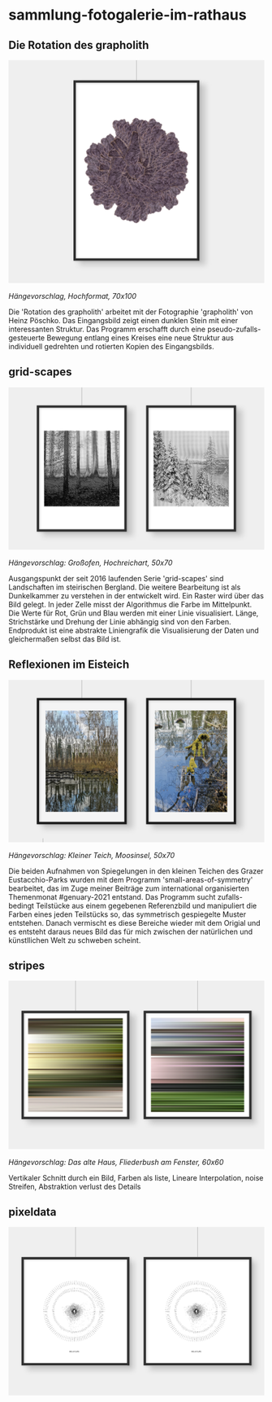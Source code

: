 # sammlung-fotogalerie-im-rathaus

## Die Rotation des grapholith

![grapholith](mockups/grapholith.png)

*Hängevorschlag, Hochformat, 70x100*

Die 'Rotation des grapholith' arbeitet mit der Fotographie 'grapholith' von Heinz Pöschko. Das Eingangsbild zeigt einen dunklen Stein mit einer interessanten Struktur. Das Programm erschafft durch eine pseudo-zufalls-gesteuerte Bewegung entlang eines Kreises eine neue Struktur aus individuell gedrehten und rotierten Kopien des Eingangsbilds.

## grid-scapes

![grid-scapes](mockups/grid-scapes.png)

*Hängevorschlag: Großofen, Hochreichart, 50x70*

Ausgangspunkt der seit 2016 laufenden Serie 'grid-scapes' sind Landschaften im steirischen Bergland. Die weitere Bearbeitung ist als Dunkelkammer zu verstehen in der entwickelt wird. Ein Raster wird über das Bild gelegt. In jeder Zelle misst der Algorithmus die Farbe im Mittelpunkt. Die Werte für Rot, Grün und Blau werden mit einer Linie visualisiert. Länge, Strichstärke und Drehung der Linie abhängig sind von den Farben. Endprodukt ist eine abstrakte Liniengrafik die Visualisierung der Daten und gleichermaßen selbst das Bild ist.

## Reflexionen im Eisteich

![reflections](mockups/reflections-eisteich.png)

*Hängevorschlag: Kleiner Teich, Moosinsel, 50x70*

Die beiden Aufnahmen von Spiegelungen in den kleinen Teichen des Grazer Eustacchio-Parks wurden mit dem Programm 'small-areas-of-symmetry' bearbeitet, das im Zuge meiner Beiträge zum international organisierten Themenmonat #genuary-2021 entstand. Das Programm sucht zufalls-bedingt Teilstücke aus einem gegebenen Referenzbild und manipuliert die Farben eines jeden Teilstücks so, das symmetrisch gespiegelte Muster entstehen. Danach vermischt es diese Bereiche wieder mit dem Origial und es entsteht daraus neues Bild das für mich zwischen der natürlichen und künstllichen Welt zu schweben scheint.

## stripes

![reflections](mockups/stripes.png)

*Hängevorschlag: Das alte Haus, Fliederbush am Fenster, 60x60*

Vertikaler Schnitt durch ein Bild, Farben als liste, Lineare Interpolation, noise Streifen, Abstraktion verlust des Details

## pixeldata

![reflections](mockups/pixeldata.png)
